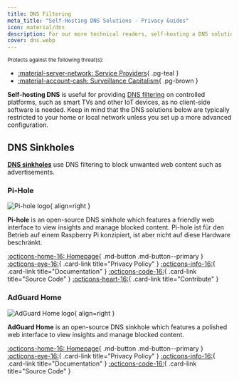 ```yaml
---
title: DNS Filtering
meta_title: "Self-Hosting DNS Solutions - Privacy Guides"
icon: material/dns
description: For our more technical readers, self-hosting a DNS solution can provide filtering for devices not covered by cloud-based DNS solutions.
cover: dns.webp
---
```


<small>Protects against the following threat(s):</small>

- [:material-server-network: Service Providers](../basics/common-threats.md#privacy-from-service-providers){ .pg-teal }
- [:material-account-cash: Surveillance Capitalism](../basics/common-threats.md#surveillance-as-a-business-model){ .pg-brown }

**Self-hosting DNS** is useful for providing [DNS filtering](https://cloudflare.com/learning/access-management/what-is-dns-filtering) on controlled platforms, such as smart TVs and other IoT devices, as no client-side software is needed. Keep in mind that the DNS solutions below are typically restricted to your home or local network unless you set up a more advanced configuration.

## DNS Sinkholes

[**DNS sinkholes**](https://en.wikipedia.org/wiki/DNS_sinkhole) use DNS filtering to block unwanted web content such as advertisements.

### Pi-Hole

<div class="admonition recommendation" markdown>

![Pi-hole logo](../assets/img/self-hosting/pi-hole.svg){ align=right }

**Pi-hole** is an open-source DNS sinkhole which features a friendly web interface to view insights and manage blocked content. Pi-hole ist für den Betrieb auf einem Raspberry Pi konzipiert, ist aber nicht auf diese Hardware beschränkt.

[:octicons-home-16: Homepage](https://pi-hole.net){ .md-button .md-button--primary }
[:octicons-eye-16:](https://pi-hole.net/privacy){ .card-link title="Privacy Policy" }
[:octicons-info-16:](https://docs.pi-hole.net){ .card-link title="Documentation" }
[:octicons-code-16:](https://github.com/pi-hole/pi-hole){ .card-link title="Source Code" }
[:octicons-heart-16:](https://pi-hole.net/donate){ .card-link title="Contribute" }

</div>

### AdGuard Home

<div class="admonition recommendation" markdown>

![AdGuard Home logo](../assets/img/self-hosting/adguard-home.svg){ align=right }

**AdGuard Home** is an open-source DNS sinkhole which features a polished web interface to view insights and manage blocked content.

[:octicons-home-16: Homepage](https://adguard.com/adguard-home/overview.html){ .md-button .md-button--primary }
[:octicons-eye-16:](https://adguard.com/privacy/home.html){ .card-link title="Privacy Policy" }
[:octicons-info-16:](https://github.com/AdguardTeam/AdGuardHome/wiki){ .card-link title="Documentation" }
[:octicons-code-16:](https://github.com/AdguardTeam/AdGuardHome){ .card-link title="Source Code" }

</div>
